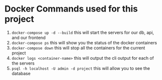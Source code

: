 # Docker Commands used for this project
1. `docker-compose up -d --build` this will start the servers for our db, api, and our frontend
1. `docker-compose ps`  this will show you the status of the docker containers
1. `docker-compose down` this will stop all the containers for the current project
1. `docker logs <container-name>` this will output the cli output for each of the servers
1. `psql -h localhost -U admin -d project` this will allow you to see the database
